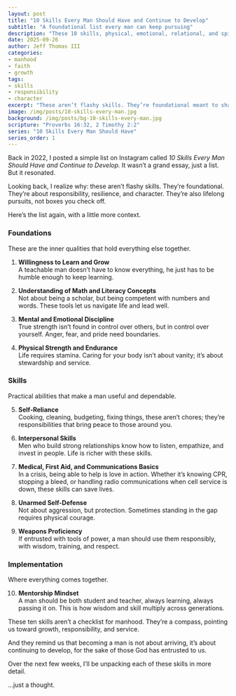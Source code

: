 ```yaml
---
layout: post
title: "10 Skills Every Man Should Have and Continue to Develop"
subtitle: "A foundational list every man can keep pursuing"
description: "These 10 skills, physical, emotional, relational, and spiritual—aren’t about arriving, but about continuing to grow into responsibility, resilience, and character."
date: 2025-09-26
author: Jeff Thomas III
categories:  
- manhood  
- faith  
- growth
tags:  
- skills  
- responsibility  
- character  
excerpt: "These aren’t flashy skills. They’re foundational meant to shape men into steady, dependable leaders who never stop growing."
image: /img/posts/10-skills-every-man.jpg
background: /img/posts/bg-10-skills-every-man.jpg
scripture: "Proverbs 16:32, 2 Timothy 2:2"
series: "10 Skills Every Man Should Have"
series_order: 1
---
```


Back in 2022, I posted a simple list on Instagram called *10 Skills Every Man Should Have and Continue to Develop.* It wasn’t a grand essay, just a list. But it resonated.  

Looking back, I realize why: these aren’t flashy skills. They’re foundational. They’re about responsibility, resilience, and character. They’re also lifelong pursuits, not boxes you check off.  

Here’s the list again, with a little more context.  


### Foundations  
These are the inner qualities that hold everything else together.  

1. **Willingness to Learn and Grow**  
   A teachable man doesn’t have to know everything, he just has to be humble enough to keep learning.  

2. **Understanding of Math and Literacy Concepts**  
   Not about being a scholar, but being competent with numbers and words. These tools let us navigate life and lead well.  

3. **Mental and Emotional Discipline**  
   True strength isn’t found in control over others, but in control over yourself. Anger, fear, and pride need boundaries.  

4. **Physical Strength and Endurance**  
   Life requires stamina. Caring for your body isn’t about vanity; it’s about stewardship and service.  


### Skills  
Practical abilities that make a man useful and dependable.  

5. **Self-Reliance**  
   Cooking, cleaning, budgeting, fixing things, these aren’t chores; they’re responsibilities that bring peace to those around you.  

6. **Interpersonal Skills**  
   Men who build strong relationships know how to listen, empathize, and invest in people. Life is richer with these skills.  

7. **Medical, First Aid, and Communications Basics**  
   In a crisis, being able to help is love in action. Whether it’s knowing CPR, stopping a bleed, or handling radio communications when cell service is down, these skills can save lives.  

8. **Unarmed Self-Defense**  
   Not about aggression, but protection. Sometimes standing in the gap requires physical courage.  

9. **Weapons Proficiency**  
   If entrusted with tools of power, a man should use them responsibly, with wisdom, training, and respect.  


### Implementation  
Where everything comes together.  

10. **Mentorship Mindset**  
   A man should be both student and teacher, always learning, always passing it on. This is how wisdom and skill multiply across generations.  


These ten skills aren’t a checklist for manhood. They’re a compass, pointing us toward growth, responsibility, and service.  

And they remind us that becoming a man is not about arriving, it’s about continuing to develop, for the sake of those God has entrusted to us.  

Over the next few weeks, I’ll be unpacking each of these skills in more detail.  

…just a thought.  
<!--stackedit_data:
eyJoaXN0b3J5IjpbLTExMzg3MTE3ODBdfQ==
-->